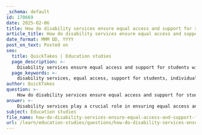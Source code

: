 ```yaml
---
_schema: default
id: 170669
date: 2025-02-06
title: How do disability services ensure equal access and support for students with disabilities?
article_title: How do disability services ensure equal access and support for students with disabilities?
date_format: MMM DD, YYYY
post_on_text: Posted on
seo:
  title: QuickTakes | Education studies
  page_description: >-
    Disability services ensure equal access and support for students with disabilities through individualized accommodation plans, accessible facilities, communication and awareness initiatives, flexible timing, supportive resources, and a proactive approach to inclusivity.
  page_keywords: >-
    disability services, equal access, support for students, individualized accommodation plans, accessibility, disability awareness, flexible scheduling, assistive technology, educational institutions, inclusive learning environment
author: QuickTakes
question: >-
    How do disability services ensure equal access and support for students with disabilities?
answer: >-
    Disability services play a crucial role in ensuring equal access and support for students with disabilities in educational institutions. These services are designed to provide the necessary accommodations and resources that enable students to participate fully in their academic pursuits. Here are some key ways in which disability services achieve this:\n\n1. **Individualized Accommodation Plans**: Disability services offices work closely with students to develop personalized accommodation plans tailored to their specific needs. This may include adjustments such as extended test-taking time, note-taking assistance, or alternative formats for course materials. By assessing each student's unique situation, disability services can provide targeted support that enhances their learning experience.\n\n2. **Accessibility of Facilities**: Ensuring that physical spaces are accessible is a fundamental aspect of disability services. This includes making sure that classrooms, libraries, and other facilities are equipped with ramps, elevators, and accessible restrooms. By addressing physical barriers, institutions can create an inclusive environment for all students.\n\n3. **Communication and Awareness**: Disability services often engage in outreach and education to raise awareness about the needs of students with disabilities. This includes training faculty and staff on how to implement accommodations effectively and fostering an understanding of disability issues within the campus community. Clear communication about available services and how to access them is also essential.\n\n4. **Flexible Timing and Scheduling**: Accommodations related to timing can significantly benefit students who require additional time to complete tests or assignments. This may involve allowing extra time for exams, breaking assignments into smaller, manageable parts, or scheduling tests during less stressful times of the day. Such flexibility helps reduce anxiety and allows students to perform to the best of their abilities.\n\n5. **Supportive Resources**: Disability services often provide additional resources such as assistive technology, tutoring, and counseling services. These resources can help students develop the skills and strategies they need to succeed academically while also addressing any mental health concerns that may arise.\n\n6. **Proactive Approach**: Some institutions adopt a proactive approach by offering accommodations that are beneficial to all students, not just those with documented disabilities. This can include providing options for different types of assessments or flexible deadlines, which can create a more inclusive learning environment.\n\nBy implementing these strategies, disability services ensure that students with disabilities have equal access to educational opportunities, thereby promoting academic success and fostering a supportive community within educational institutions.
subject: Education studies
file_name: how-do-disability-services-ensure-equal-access-and-support-for-students-with-disabilities.md
url: /learn/education-studies/questions/how-do-disability-services-ensure-equal-access-and-support-for-students-with-disabilities
---
```


&nbsp;